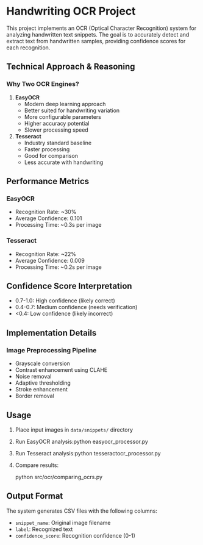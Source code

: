 # Handwriting OCR Project

This project implements an OCR (Optical Character Recognition) system for analyzing handwritten text snippets. The goal is to accurately detect and extract text from handwritten samples, providing confidence scores for each recognition.

## Technical Approach & Reasoning

### Why Two OCR Engines?

1. **EasyOCR**
   * Modern deep learning approach
   * Better suited for handwriting variation
   * More configurable parameters
   * Higher accuracy potential
   * Slower processing speed
2. **Tesseract**
   * Industry standard baseline
   * Faster processing
   * Good for comparison
   * Less accurate with handwriting

## Performance Metrics

### EasyOCR

* Recognition Rate: ~30%
* Average Confidence: 0.101
* Processing Time: ~0.3s per image

### Tesseract

* Recognition Rate: ~22%
* Average Confidence: 0.009
* Processing Time: ~0.2s per image

## Confidence Score Interpretation

* 0.7-1.0: High confidence (likely correct)
* 0.4-0.7: Medium confidence (needs verification)
* <0.4: Low confidence (likely incorrect)

## Implementation Details

### Image Preprocessing Pipeline

* Grayscale conversion
* Contrast enhancement using CLAHE
* Noise removal
* Adaptive thresholding
* Stroke enhancement
* Border removal

## Usage

1. Place input images in `data/snippets/` directory
2. Run EasyOCR analysis:python easyocr_processor.py
3. Run Tesseract analysis:python tesseractocr_processor.py
4. Compare results:

    python src/ocr/comparing_ocrs.py

## Output Format

The system generates CSV files with the following columns:

* `snippet_name`: Original image filename
* `label`: Recognized text
* `confidence_score`: Recognition confidence (0-1)
